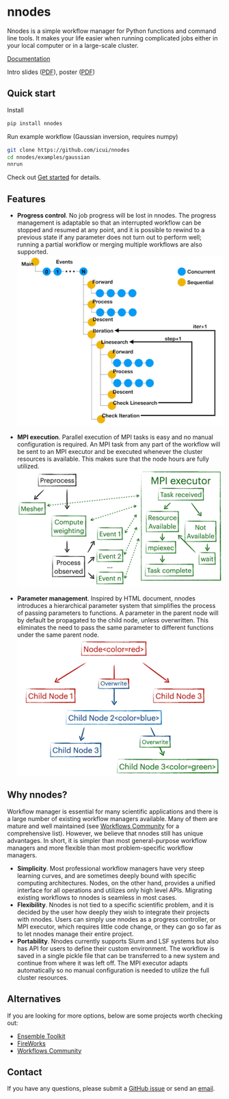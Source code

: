# nnodes

Nnodes is a simple workflow manager for Python functions and command line tools. It makes your life easier when running complicated jobs either in your local computer or in a large-scale cluster.

[Documentation](https://icui.github.io/nnodes/index.html)

Intro slides ([PDF](https://raw.githubusercontent.com/icui/nnodes/main/doc/source/files/slides.pdf)), poster ([PDF](https://raw.githubusercontent.com/icui/nnodes/main/doc/source/files/poster.pdf))

## Quick start
Install
```sh
pip install nnodes
```

Run example workflow (Gaussian inversion, requires numpy)
```sh
git clone https://github.com/icui/nnodes
cd nnodes/examples/gaussian
nnrun
```

Check out [Get started](https://icui.github.io/nnodes/basics/index.html) for details.

## Features
- **Progress control**.
No job progress will be lost in nnodes. The progress management is adaptable so that an interrupted workflow can be stopped and resumed at any point, and it is possible to rewind to a previous state if any parameter does not turn out to perform well; running a partial workflow or merging multiple workflows are also supported.<br>
![Workflow](doc/source/images/readme/inversion.png)
<!-- ![Workflow](../../doc/source/images/readme/inversion.png) -->

- **MPI execution**.
Parallel execution of MPI tasks is easy and no manual configuration is required. An MPI task from any part of the workflow will be sent to an MPI executor and be executed whenever the cluster resources is available. This makes sure that the node hours are fully utilized.<br>
![Workflow](doc/source/images/readme/mpi.png)
<!-- ![Workflow](../../doc/source/images/readme/mpi.png) -->

- **Parameter management**.
Inspired by HTML document, nnodes introduces a hierarchical parameter system that simplifies the process of passing parameters to functions. A parameter in the parent node will by default be propagated to the child node, unless overwritten. This eliminates the need to pass the same parameter to different functions under the same parent node.<br>
![Workflow](doc/source/images/readme/inherit.png)
<!-- ![Workflow](../../doc/source/images/readme/inherit.png) -->

## Why nnodes?
Workflow manager is essential for many scientific applications and there is a large number of existing workflow managers available. Many of them are mature and well maintained (see [Workflows Community](https://workflows.community) for a comprehensive list). However, we believe that nnodes still has unique advantages. In short, it is simpler than most general-purpose workflow managers and more flexible than most problem-specific workflow managers.

- **Simplicity**. Most professional workflow managers have very steep learning curves, and are sometimes deeply bound with specific computing architectures. Nodes, on the other hand, provides a unified interface for all operations and utilizes only high level APIs. Migrating existing workflows to nnodes is seamless in most cases.
- **Flexibility**. Nnodes is not tied to a specific scientific problem, and it is decided by the user how deeply they wish to integrate their projects with nnodes. Users can simply use nnodes as a progress controller, or MPI executor, which requires little code change, or they can go so far as to let nnodes manage their entire project.
- **Portability**. Nnodes currently supports Slurm and LSF systems but also has API for users to define their custom environment. The workflow is saved in a single pickle file that can be transferred to a new system and continue from where it was left off. The MPI executor adapts automatically so no manual configuration is needed to utilize the full cluster resources.

## Alternatives
If you are looking for more options, below are some projects worth checking out:

- [Ensemble Toolkit](https://radical-cybertools.github.io/entk/index.html)
- [FireWorks](https://materialsproject.github.io/fireworks/)
- [Workflows Community](https://workflows.community)

## Contact
If you have any questions, please submit a [GitHub issue](https://github.com/icui/nnodes/issues) or send an [email](mailto:ccui@princeton.edu).
